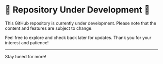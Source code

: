 # 🚧 Repository Under Development 🚧

This GitHub repository is currently under development. Please note that the content and features are subject to change.

Feel free to explore and check back later for updates. Thank you for your interest and patience!

---


Stay tuned for more!
